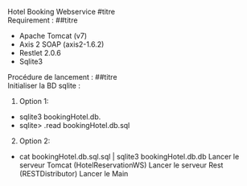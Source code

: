 Hotel Booking Webservice #titre  
Requirement : ##titre  
* Apache Tomcat (v7)  
* Axis 2 SOAP (axis2-1.6.2)  
* Restlet 2.0.6  
* Sqlite3  

Procédure de lancement : ##titre    
Initialiser la BD sqlite :  
1. Option 1:
* sqlite3 bookingHotel.db. 
* sqlite> .read bookingHotel.db.sql  
2. Option 2:
* cat bookingHotel.db.sql.sql | sqlite3 bookingHotel.db.db
Lancer le serveur Tomcat (HotelReservationWS)
Lancer le serveur Rest (RESTDistributor)
Lancer le Main